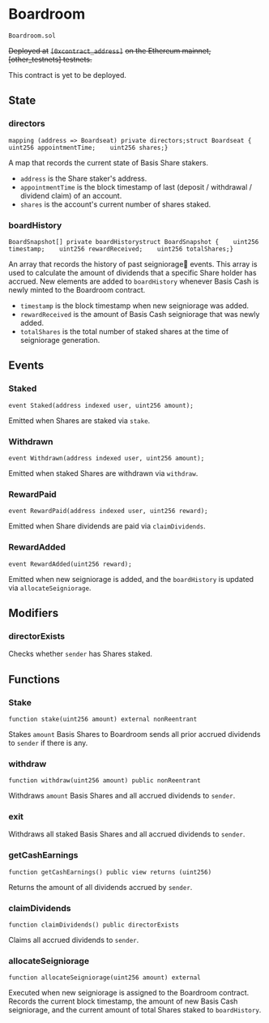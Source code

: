 # Boardroom

`Boardroom.sol`

~~Deployed at~~ ~~`[0xcontract_address]`~~ ~~on the Ethereum mainnet, \[other\_testnets\] testnets.~~

This contract is yet to be deployed.

## State <a id="state"></a>

### directors <a id="directors"></a>

```text
mapping (address => Boardseat) private directors;​struct Boardseat {    uint256 appointmentTime;    uint256 shares;}
```

A map that records the current state of Basis Share stakers.

* `address` is the Share staker's address.
* `appointmentTime` is the block timestamp of last \(deposit / withdrawal / dividend claim\) of an account.
* `shares` is the account's current number of shares staked.

### boardHistory <a id="boardhistory"></a>

```text
BoardSnapshot[] private boardHistory​struct BoardSnapshot {    uint256 timestamp;    uint256 rewardReceived;    uint256 totalShares;}
```

An array that records the history of past seigniorage events. This array is used to calculate the amount of dividends that a specific Share holder has accrued. New elements are added to `boardHistory` whenever Basis Cash is newly minted to the Boardroom contract.

* `timestamp` is the block timestamp when new seigniorage was added.
* `rewardReceived` is the amount of Basis Cash seigniorage that was newly added.
* `totalShares` is the total number of staked shares at the time of seigniorage generation.

## Events <a id="events"></a>

### Staked <a id="staked"></a>

```text
event Staked(address indexed user, uint256 amount);
```

Emitted when Shares are staked via `stake`.

### Withdrawn <a id="withdrawn"></a>

```text
event Withdrawn(address indexed user, uint256 amount);
```

Emitted when staked Shares are withdrawn via `withdraw`.

### RewardPaid <a id="rewardpaid"></a>

```text
event RewardPaid(address indexed user, uint256 reward);
```

Emitted when Share dividends are paid via `claimDividends`.

### RewardAdded <a id="rewardadded"></a>

```text
event RewardAdded(uint256 reward);
```

Emitted when new seigniorage is added, and the `boardHistory` is updated via `allocateSeigniorage`.

## Modifiers <a id="modifiers"></a>

### directorExists <a id="directorexists"></a>

Checks whether `sender` has Shares staked.

## Functions <a id="functions"></a>

### Stake <a id="stake"></a>

```text
function stake(uint256 amount) external nonReentrant
```

Stakes `amount` Basis Shares to Boardroom sends all prior accrued dividends to `sender` if there is any.

### withdraw <a id="withdraw"></a>

```text
function withdraw(uint256 amount) public nonReentrant
```

Withdraws `amount` Basis Shares and all accrued dividends to `sender`.

### exit <a id="exit"></a>

Withdraws all staked Basis Shares and all accrued dividends to `sender`.

### getCashEarnings <a id="getcashearnings"></a>

```text
function getCashEarnings() public view returns (uint256)
```

Returns the amount of all dividends accrued by `sender`.

### claimDividends <a id="claimdividends"></a>

```text
function claimDividends() public directorExists
```

Claims all accrued dividends to `sender`.

### allocateSeigniorage <a id="allocateseigniorage"></a>

```text
function allocateSeigniorage(uint256 amount) external
```

Executed when new seigniorage is assigned to the Boardroom contract. Records the current block timestamp, the amount of new Basis Cash seigniorage, and the current amount of total Shares staked to `boardHistory`.

